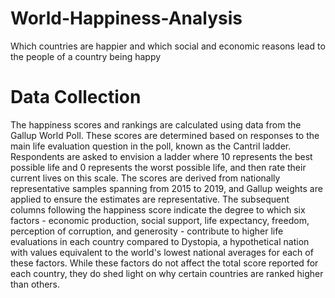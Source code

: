 # World-Happiness-Analysis
Which countries are happier and which social and economic reasons lead to the people of a country being happy
# Data Collection
The happiness scores and rankings are calculated using data from the Gallup World Poll. These scores are determined based on responses to the main life evaluation question in the poll, known as the Cantril ladder. Respondents are asked to envision a ladder where 10 represents the best possible life and 0 represents the worst possible life, and then rate their current lives on this scale. The scores are derived from nationally representative samples spanning from 2015 to 2019, and Gallup weights are applied to ensure the estimates are representative. The subsequent columns following the happiness score indicate the degree to which six factors - economic production, social support, life expectancy, freedom, perception of corruption, and generosity - contribute to higher life evaluations in each country compared to Dystopia, a hypothetical nation with values equivalent to the world's lowest national averages for each of these factors. While these factors do not affect the total score reported for each country, they do shed light on why certain countries are ranked higher than others.
